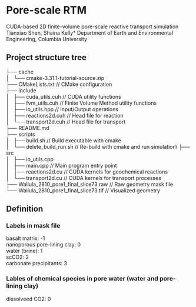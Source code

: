 # Pore-scale RTM
CUDA-based 2D finite-volume pore-scale reactive transport simulation
Tianxiao Shen, Shaina Kelly*
Department of Earth and Environmental Engineering, Columbia University

## Project structure tree
├── cache\
│   └── cmake-3.31.1-tutorial-source.zip\
├── CMakeLists.txt             // CMake configuration\
├── include\
│   ├── cuda_utils.cuh          // CUDA utility functions\
│   ├── fvm_utils.cuh           // Finite Volume Method utility functions\
│   ├── io_utils.hpp            // Input/Output operations\
│   ├── reactions2d.cuh         // Head file for reaction\
│   └── transport2d.cuh          // Head file for transport\
├── README.md\
├── scripts\
│   ├── build.sh                // Build executable with cmake\
│   └── delete_build_run.sh     // Re-build with cmake and run simulation\ 
├── src\
│   ├── io_utils.cpp\
│   ├── main.cpp                // Main program entry point\
│   ├── reactions2d.cu          // CUDA kernels for geochemical reactions\
│   └── transport2d.cu          // CUDA kernels for transport processes\
├── Wallula_2810_pore1_final_slice73.raw    // Raw geometry mask file\
└── Wallula_2810_pore1_final_slice73.tif    // Visualized geometry

## Definition
### Labels in mask file 
basalt matrix: -1\
nanoporous pore-lining clay: 0\
water (brine): 1\
scCO2: 2\
carbonate precipitants: 3

### Lables of chemical species in pore water (water and pore-lining clay)
dissolveed CO2: 0